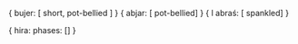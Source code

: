 { bujer: 
  [ short, pot-bellied ]
}
{ abjar: 
  [ pot-bellied]
}
{ l abraś:
  [ spankled]
}

{ hira:
 phases: []
}